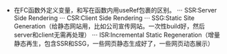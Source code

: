 - 在FC函数外定义变量，和写在函数内用useRef包裹的区别。
⋅⋅⋅ SSR:Server Side Rendering
⋅⋅⋅ CSR:Client Side Rendering
⋅⋅⋅ SSG:Static Site Generation（给静态网站用，比如公司宣传网站。一次性build好，然后server和client无需再处理）
⋅⋅⋅ ISR:Incremental Static Regeneration（增量静态再生，包含SSR和SSG，一些网页静态生成好了，一些网页动态展示）
